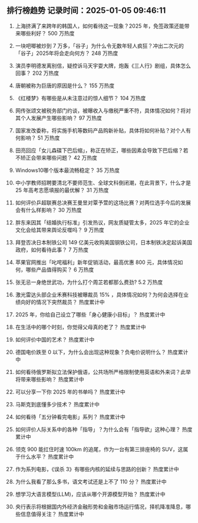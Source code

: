 
## 排行榜趋势 记录时间：2025-01-05 09:46:11
  
  1. 上海挤满了来跨年的韩国人，如何看待这一现象？2025 年，免签政策还能带来哪些利好？ 500 万热度
    
  2. 一块吧唧被炒到 7 万多，「谷子」为什么令无数年轻人疯狂？冲出二次元的「谷子」2025年将会走向何方？ 248 万热度
    
  3. 演员李明德发离别信，疑控诉马天宇耍大牌，炮轰《三人行》剧组，具体怎么回事？ 202 万热度
    
  4. 唐朝被称为巨唐的原因是什么？ 155 万热度
    
  5. 《红楼梦》有哪些是从未注意过的惊人细节？ 104 万热度
    
  6. 网传张颂文被税务部门约谈，被曝收入与缴税严重不符，具体情况如何？将对其个人发展产生哪些影响？ 97 万热度
    
  7. 国家发改委称，将实施手机等数码产品购新补贴，具体将如何补贴？对个人有何影响？ 51 万热度
    
  8. 田亮回应「女儿森碟下巴后缩」，称正在矫正，哪些因素会导致下巴后缩？若不矫正会带来哪些问题？ 42 万热度
    
  9. Windows10哪个版本最流畅稳定？ 35 万热度
    
  10. 中小学教师招聘要清北不要师范生、全球文科倒闭潮，在此背景下，什么才是 25 年高考志愿填报的最优解？ 31 万热度
    
  11. 如何评价乒超联赛总决赛王曼昱对覃予萱的这场比赛？对两位选手今后的发展会有什么样影响？ 30 万热度
    
  12. 胖东来因其「结婚执行标准」引发热议，网友质疑管太多，2025 年它的企业文化会给其带来舆论反噬吗？ 9 万热度
    
  13. 拜登否决日本制铁公司 149 亿美元收购美国钢铁公司，日本制铁决定起诉美国政府，如何看待此事？ 7 万热度
    
  14. 苹果官网推出「叱咤福利」新年促销活动，最高优惠 800 元，具体情况如何，哪些产品值得购买？ 6 万热度
    
  15. 张无忌一身绝世武功，为什么打个周芷若都那么费劲? 5.2 万热度
    
  16. 激光雷达头部企业禾赛科技被曝裁员 15% ，具体情况如何？为何会选择在业绩向好的情况下突然裁员？ 热度累计中
    
  17. 2025 年，你给自己设立了哪些「身心健康小目标」？ 热度累计中
    
  18. 在生活中的哪个时刻，你觉得父母真的老了？ 热度累计中
    
  19. 如何评价中国的艺术？ 热度累计中
    
  20. 德国电价跌至 0 以下，为什么会出现这种现象？负电价说明什么？ 热度累计中
    
  21. 如何看待俄罗斯拟立法保护俄语，公共场所严格限制使用英语和外来词？此举将带来哪些影响？ 热度累计中
    
  22. 可以分享一下你 2025 年的书单吗？ 热度累计中
    
  23. 马斯克到底懂多少技术？ 热度累计中
    
  24. 如何看待「五分钟看完电影」系列？ 热度累计中
    
  25. 如何评价人际关系中的各种「指导」？为什么会有「指导欲」这种心理？ 热度累计中
    
  26. 领克 900 能扛住时速 100km 的追尾，作为一台有第三排座椅的 SUV，这属于什么水平？ 热度累计中
    
  27. 作为系列电影，《误杀 3》有哪些内核的延续与思路的创新？ 热度累计中
    
  28. 为什么我看了那么多书，语文考试还是上不了 110 分？ 热度累计中
    
  29. 想学习大语言模型(LLM)，应该从哪个开源模型开始？ 热度累计中
    
  30. 央行表示将根据国内外经济金融形势和金融市场运行情况，择机降准降息，哪些信息值得关注？ 热度累计中
    